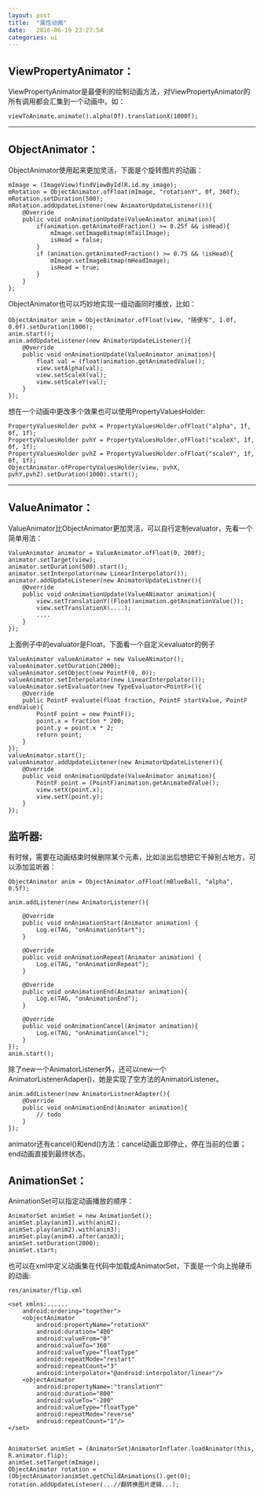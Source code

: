```yaml
---
layout: post
title:  "属性动画"
date:   2016-06-19 23:27:54
categories: ui
---
```

## ViewPropertyAnimator：

ViewPropertyAnimator是最便利的绘制动画方法，对ViewPropertyAnimator的所有调用都会汇集到一个动画中。如：

	viewToAnimate.animate().alpha(0f).translationX(1000f);

---
## ObjectAnimator：

ObjectAnimator使用起来更加灵活，下面是个旋转图片的动画：

	mImage = (ImageView)findViewById(R.id.my_image);
	mRotation = ObjectAnimator.ofFloat(mImage, "rotationY", 0f, 360f);
	mRotation.setDuration(500);
	mRotation.addUpdateListener(new AnimatorUpdateListener()){
		@Override
		public void onAnimationUpdate(ValueAnimator animation){
			if(animation.getAnimatedFraction() >= 0.25f && isHead){
				mImage.setImageBitmap(mTailImage);
				isHead = false;
			}
			if (animation.getAnimatedFraction() >= 0.75 && !isHead){
				mImage.setImageBitmap(mHeadImage);
				isHead = true;
			}
		}
	};

ObjectAnimator也可以巧妙地实现一组动画同时播放，比如：

	ObjectAnimator anim = ObjectAnimator.ofFloat(view, "随便写", 1.0f, 0.0f).setDuration(1000);
	anim.start();
	anim.addUpdateListener(new AnimatorUpdateListener(){
		@Override
		public void onAnimationUpdate(ValueAnimator animation){
			float val = (float)animation.getAnimatedValue();
			view.setAlpha(val);
			view.setScaleX(val);
			view.setScaleY(val);
		}
	});
	
想在一个动画中更改多个效果也可以使用PropertyValuesHolder:

	PropertyValuesHolder pvhX = PropertyValuesHolder.ofFloat("alpha", 1f, 0f, 1f);
	PropertyValuesHolder pvhY = PropertyValuesHolder.ofFloat("scaleX", 1f, 0f, 1f);
	PropertyValuesHolder pvhZ = PropertyValuesHolder.ofFloat("scaleY", 1f, 0f, 1f);
	ObjectAnimator.ofPropertyValuesHolder(view, pvhX, pvhY,pvhZ).setDuration(1000).start();

---

## ValueAnimator：

ValueAnimator比ObjectAnimator更加灵活，可以自行定制evaluator，先看一个简单用法：

	ValueAnimator animator = ValueAnimator.ofFloat(0, 200f);
	animator.setTarget(view);
	animator.setDuration(500).start();
	animator.setInterpolator(new LinearInterpolator());
	animator.addUpdateListener(new AnimatorUpdateListner(){
		@Override
		public void onAnimationUpdate(ValueANimator animation){
			view.setTranslationY((Float)animation.getAnimationValue());
			view.setTranslationX(....);
			....
		}
	});
	
上面例子中的evaluator是Float，下面看一个自定义evaluator的例子

	ValueAnimator valueAnimator = new ValueANimator();
	valueAnimator.setDuration(2000);
	valueAnimator.setObject(new PointF(0, 0));
	valueAnimator.setInterpolator(new LinearInterpolator());
	valueAnimator.setEvaluator(new TypeEvaluator<PointF>(){
		@Override
		public PointF evaluate(float fraction, PointF startValue, PointF endValue){
			PointF point = new PointF();
			point.x = fraction * 200;
			point.y = point.x * 2;
			return point;
		}
	});
	valueAnimator.start();
	valueAnimator.addUpdateListener(new AnimatorUpdateListener(){
		@Override
		public void onAnimationUpdate(ValueAnimator animation){
			PointF point = (PointF)animation.getAnimatedValue();
			view.setX(point.x);
			view.setY(point.y);
		}
	});
		
## 监听器:
有时候，需要在动画结束时候删除某个元素，比如淡出后想把它干掉别占地方，可以添加监听器：

	ObjectAnimator anim = ObjectAnimator.ofFloat(mBlueBall, "alpha", 0.5f);  
          
    anim.addListener(new AnimatorListener(){  
  
        @Override  
        public void onAnimationStart(Animator animation) {  
            Log.e(TAG, "onAnimationStart");  
        }  
  
        @Override  
        public void onAnimationRepeat(Animator animation) {  
            Log.e(TAG, "onAnimationRepeat");  
        }  
  
        @Override  
        public void onAnimationEnd(Animator animation){  
        	Log.e(TAG, "onAnimationEnd");   
        }  
  
        @Override  
        public void onAnimationCancel(Animator animation){  
            Log.e(TAG, "onAnimationCancel");  
        }  
    });  
    anim.start();
    
除了new一个AnimatorListener外，还可以new一个AnimatorListenerAdaper()，她是实现了空方法的AnimatorListener。

	anim.addListener(new AnimatorListnerAdapter(){
		@Override
		public void onAnimationEnd(Animator animation){
			// todo
		}
	});

animator还有cancel()和end()方法：cancel动画立即停止，停在当前的位置；end动画直接到最终状态。

## AnimationSet：

AnimationSet可以指定动画播放的顺序：

	AnimatorSet animSet = new AnimationSet();
	animSet.play(anim1).with(anim2);
	animSet.play(anim2).with(anim3);
	animSet.play(anim4).after(anim3);
	animSet.setDuration(2000);
	animSet.start;

也可以在xml中定义动画集在代码中加载成AnimatorSet，下面是一个向上抛硬币的动画:

	res/animator/flip.xml
	
	<set xmlns:......
		android:ordering="together">
		<objectAnimator
			android:propertyName="rotationX"
			android:duration="400"
			android:valueFrom="0"
			android:valueTo="360"
			android:valueType="floatType"
			android:repeatMode="restart"
			android:repeatCount="3"
			android:interpolator="@android:interpolator/linear"/>
		<objectAnimator
			android:propertyName=:"translationY"
			android:duration="800"
			android:valueTo="-200"
			android:valueType="floatType"
			android:repeatMode="reverse"
			android:repeatCount="1"/>
	</set>
	
	
	AnimatorSet animSet = (AnimatorSet)AnimatorInflater.loadAnimator(this, R.animator.flip);
	animSet.setTarget(mImage);
	ObjectAnimator rotation = (ObjectAnimator)animSet.getChildAnimations().get(0);
	rotation.addUpdateListener(...//翻转换图片逻辑...);

	

